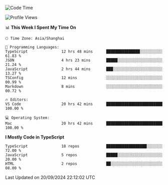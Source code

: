 <!--START_SECTION:waka-->
![Code Time](http://img.shields.io/badge/Code%20Time-6%2C664%20hrs%2046%20mins-blue)

![Profile Views](http://img.shields.io/badge/Profile%20Views-0-blue)

📊 **This Week I Spent My Time On** 

```text
🕑︎ Time Zone: Asia/Shanghai

💬 Programming Languages: 
TypeScript               12 hrs 48 mins      ███████████████░░░░░░░░░░   61.83 % 
JSON                     4 hrs 23 mins       █████░░░░░░░░░░░░░░░░░░░░   21.24 % 
JavaScript               2 hrs 44 mins       ███░░░░░░░░░░░░░░░░░░░░░░   13.27 % 
TSConfig                 12 mins             ░░░░░░░░░░░░░░░░░░░░░░░░░   00.99 % 
Markdown                 8 mins              ░░░░░░░░░░░░░░░░░░░░░░░░░   00.72 % 

🔥 Editors: 
VS Code                  20 hrs 42 mins      █████████████████████████   100.00 % 

💻 Operating System: 
Mac                      20 hrs 42 mins      █████████████████████████   100.00 % 
```

**I Mostly Code in TypeScript** 

```text
TypeScript               18 repos            ██████████████████░░░░░░░   72.00 % 
JavaScript               5 repos             █████░░░░░░░░░░░░░░░░░░░░   20.00 % 
HTML                     2 repos             ██░░░░░░░░░░░░░░░░░░░░░░░   08.00 % 
```




 Last Updated on 20/09/2024 22:12:02 UTC
<!--END_SECTION:waka-->
